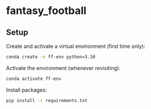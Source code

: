 # fantasy_football

## Setup

Create and activate a virtual environment (first time only):

```sh
conda create -n ff-env python=3.10
```

Activate the environment (whenever revisiting):

```sh
conda activate ff-env
```

Install packages:
```sh
pip install -r requirements.txt
```

